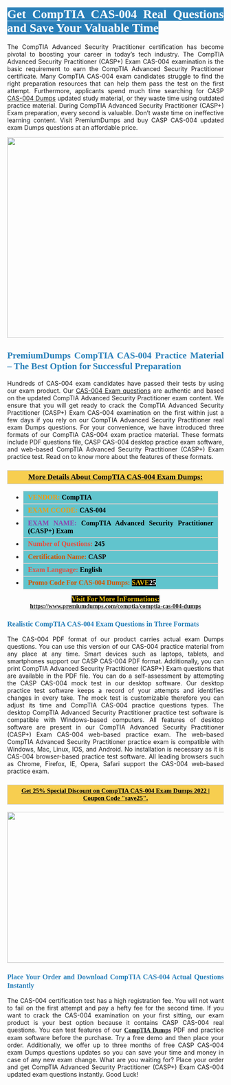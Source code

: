 <h1 style="text-align: justify;"><span style="color:#ffffff;"><span style="font-family:Georgia,serif;"><strong><span style="background-color:#2980b9;">Get CompTIA CAS-004 Real Questions and Save Your Valuable Time</span></strong></span></span></h1>

<p style="text-align: justify;">The CompTIA Advanced Security Practitioner certification has become pivotal to boosting your career in today’s tech industry. The CompTIA Advanced Security Practitioner (CASP+) Exam CAS-004 examination is the basic requirement to earn the CompTIA Advanced Security Practitioner certificate. Many CompTIA CAS-004 exam candidates struggle to find the right preparation resources that can help them pass the test on the first attempt. Furthermore, applicants spend much time searching for CASP <a href="https://www.premiumdumps.com/comptia/comptia-cas-004-dumps">CAS-004 Dumps</a> updated study material, or they waste time using outdated practice material. During CompTIA Advanced Security Practitioner (CASP+) Exam preparation, every second is valuable. Don’t waste time on ineffective learning content. Visit PremiumDumps and buy CASP CAS-004 updated exam Dumps questions at an affordable price.</p>

<p style="text-align: center;"><a href="https://www.premiumdumps.com/comptia/comptia-cas-004-dumps"><img alt="" src="https://i.imgur.com/KJGzbJ2.jpeg" style="width: 700px; height: 465px;" /></a></p>

<h2 style="text-align: justify;"><span style="color:#2980b9;"><span style="font-family:Georgia,serif;"><strong>PremiumDumps CompTIA CAS-004 Practice Material – The Best Option for Successful Preparation</strong></span></span></h2>

<p style="text-align: justify;">Hundreds of CAS-004 exam candidates have passed their tests by using our exam product. Our <a href="https://www.premiumdumps.com/comptia/comptia-cas-004-dumps">CAS-004 Exam questions</a> are authentic and based on the updated CompTIA Advanced Security Practitioner exam content. We ensure that you will get ready to crack the CompTIA Advanced Security Practitioner (CASP+) Exam CAS-004 examination on the first within just a few days if you rely on our CompTIA Advanced Security Practitioner real exam Dumps questions. For your convenience, we have introduced three formats of our CompTIA CAS-004 exam practice material. These formats include PDF questions file, CASP CAS-004 desktop practice exam software, and web-based CompTIA Advanced Security Practitioner (CASP+) Exam practice test. Read on to know more about the features of these formats.</p>

<h3 style="background: #f7ce50; border: 1px solid rgb(204, 204, 204); padding: 5px 10px; text-align: center;"><span style="font-family:Georgia,serif;"><u><u><span style="color:#000000;"><span style="font-size:11pt"><span style="line-height:normal"><b><span style="font-size:13.0pt"><span cambria="">More Details About CompTIA CAS-004 Exam Dumps:</span></span></b></span></span></span></u></u></span></h3>

<ul>
	<li style="margin:0cm 10pt">
	<div style="background:#61c4cd; border: 1px solid rgb(204, 204, 204); padding: 5px 10px; text-align: justify;"><span style="font-family:Georgia,serif;"><span style="font-size:11pt"><span style="line-height:normal"><b><span style="font-size:12.0pt"><span new="" roman="" times=""><span style="color:#f39c12;">VENDOR:</span> <span style="color:#000000;">CompTIA</span></span></span></b></span></span></span></div>
	</li>
	<li style="margin:0cm 10pt">
	<div style="background: #61c4cd; border: 1px solid rgb(204, 204, 204); padding: 5px 10px; text-align: justify;"><span style="font-family:Georgia,serif;"><span style="font-size:11pt"><span style="line-height:normal"><b><span style="font-size:12.0pt"><span new="" roman="" times=""><span style="color:#f39c12;">EXAM CCODE:</span> <span style="color:#000000;">CAS-004</span></span></span></b></span></span></span></div>
	</li>
	<li style="margin:0cm 10pt">
	<div style="background: #61c4cd; border: 1px solid rgb(204, 204, 204); padding: 5px 10px; text-align: justify;"><span style="font-family:Georgia,serif;"><span style="font-size:11pt"><span style="line-height:normal"><b><span style="font-size:12.0pt"><span new="" roman="" times=""><span style="color:#8e44ad;">EXAM NAME:</span> <span style="color:#000000;">CompTIA Advanced Security Practitioner (CASP+) Exam</span></span></span></b></span></span></span></div>
	</li>
	<li style="margin:0cm 10pt">
	<div style="background: #61c4cd; border: 1px solid rgb(204, 204, 204); padding: 5px 10px;"><span style="font-family:Georgia,serif;"><span style="font-size:11pt"><span style="line-height:normal"><b><span style="font-size:12.0pt"><span new="" roman="" times=""><span style="color:#e74c3c;">Number of Questions:</span><span style="color:#000000;"><span style="color:#f1c40f;"> </span>245</span></span></span></b></span></span></span></div>
	</li>
	<li style="margin:0cm 10pt">
	<div style="background: #61c4cd; border: 1px solid rgb(204, 204, 204); padding: 5px 10px; text-align: justify;"><span style="font-family:Georgia,serif;"><span style="font-size:11pt"><span style="line-height:normal"><b><span style="font-size:12.0pt"><span new="" roman="" times=""><span style="color:#d35400;">Certification Name:</span> CASP</span></span></b></span></span></span></div>
	</li>
	<li style="margin:0cm 10pt">
	<div style="background: #61c4cd; border: 1px solid rgb(204, 204, 204); padding: 5px 10px; text-align: justify;"><span style="font-family:Georgia,serif;"><span style="font-size:11pt"><span style="line-height:normal"><b><span style="font-size:12.0pt"><span new="" roman="" times=""><span style="color:#e74c3c;">Exam Language:</span> <span style="color:#000000;">English</span></span></span></b></span></span></span></div>
	</li>
	<li style="margin:0cm 10pt">
	<div style="background: #61c4cd; border: 1px solid rgb(204, 204, 204); padding: 5px 10px;"><span style="font-family:Georgia,serif;"><span style="font-size:11pt"><span style="line-height:normal"><b><span style="font-size:12.0pt"><span new="" roman="" times=""><span style="color:#d35400;">Promo Code For CAS-004 Dumps:</span><span style="color:#f1c40f;"> <span style="background-color:#000000;">SAVE</span></span><span style="color:#ffffff;"><span style="background-color:#000000;">25</span></span></span></span></b></span></span></span></div>
	</li>
</ul>

<p style="text-align: center;"><span style="font-family:Georgia,serif;"><strong><span style="font-size:16px;"><span style="color:#f1c40f;"><span style="background-color:#000000;">Visit For More InFormations:</span></span></span> <a href="https://www.premiumdumps.com/comptia/comptia-cas-004-dumps">https://www.premiumdumps.com/comptia/comptia-cas-004-dumps</a></strong></span></p>

<h3 style="text-align: justify;"><span style="color:#2980b9;"><span style="font-family:Georgia,serif;"><strong><strong><strong>Realistic CompTIA CAS-004 Exam Questions in Three Formats</strong></strong></strong></span></span></h3>

<p style="text-align: justify;">The CAS-004 PDF format of our product carries actual exam Dumps questions. You can use this version of our CAS-004 practice material from any place at any time. Smart devices such as laptops, tablets, and smartphones support our CASP CAS-004 PDF format. Additionally, you can print CompTIA Advanced Security Practitioner (CASP+) Exam questions that are available in the PDF file. You can do a self-assessment by attempting the CASP CAS-004 mock test in our desktop software. Our desktop practice test software keeps a record of your attempts and identifies changes in every take. The mock test is customizable therefore you can adjust its time and CompTIA CAS-004 practice questions types. The desktop CompTIA Advanced Security Practitioner practice test software is compatible with Windows-based computers. All features of desktop software are present in our CompTIA Advanced Security Practitioner (CASP+) Exam CAS-004 web-based practice exam. The web-based CompTIA Advanced Security Practitioner practice exam is compatible with Windows, Mac, Linux, IOS, and Android. No installation is necessary as it is CAS-004 browser-based practice test software. All leading browsers such as Chrome, Firefox, IE, Opera, Safari support the CAS-004 web-based practice exam.</p>

<h3 style="background: rgb(247, 206, 80); border: 1px solid rgb(204, 204, 204); padding: 5px 10px; text-align: center;"><span style="font-family:Georgia,serif;"><u><span style="color:#000000;"><span style="font-size:11pt;"><span style="line-height:normal;"><b><span cambria="">Get 25% Special Discount on CompTIA CAS-004 Exam Dumps 2022 | Coupon Code "save25".</span></b></span></span></span></u></span></h3>

<p style="text-align: center;"><strong><strong><a href="https://www.premiumdumps.com/comptia/comptia-cas-004-dumps"><img alt="" src="https://i.imgur.com/F18GQwv.jpeg" style="width: 700px; height: 350px;" /></a></strong></strong></p>

<h3 style="text-align: justify;"><strong><span style="color:#2980b9;"><span style="font-family:Georgia,serif;"><strong><strong><strong>Place Your Order and Download CompTIA CAS-004 Actual Questions Instantly</strong></strong></strong></span></span></strong></h3>

<p style="text-align: justify;">The CAS-004 certification test has a high registration fee. You will not want to fail on the first attempt and pay a hefty fee for the second time. If you want to crack the CAS-004 examination on your first sitting, our exam product is your best option because it contains CASP CAS-004 real questions. You can test features of our <span style="font-family:Georgia,serif;"><strong><a href="https://www.premiumdumps.com/comptia-exam-dumps">CompTIA Dumps</a></strong></span> PDF and practice exam software before the purchase. Try a free demo and then place your order. Additionally, we offer up to three months of free CASP CAS-004 exam Dumps questions updates so you can save your time and money in case of any new exam change. What are you waiting for? Place your order and get CompTIA Advanced Security Practitioner (CASP+) Exam CAS-004 updated exam questions instantly. Good Luck!</p>
